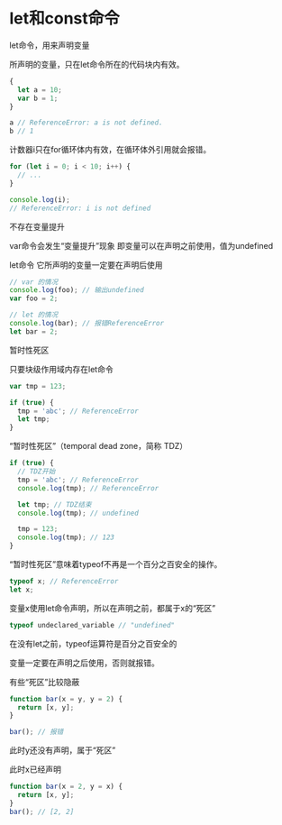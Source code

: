 # let和const命令

let命令，用来声明变量

所声明的变量，只在let命令所在的代码块内有效。

```js
{
  let a = 10;
  var b = 1;
}

a // ReferenceError: a is not defined.
b // 1
```

计数器i只在for循环体内有效，在循环体外引用就会报错。

```js
for (let i = 0; i < 10; i++) {
  // ...
}

console.log(i);
// ReferenceError: i is not defined
```

不存在变量提升

var命令会发生“变量提升”现象 即变量可以在声明之前使用，值为undefined

let命令 它所声明的变量一定要在声明后使用

```js
// var 的情况
console.log(foo); // 输出undefined
var foo = 2;

// let 的情况
console.log(bar); // 报错ReferenceError
let bar = 2;
```

暂时性死区

只要块级作用域内存在let命令

```js
var tmp = 123;

if (true) {
  tmp = 'abc'; // ReferenceError
  let tmp;
}
```

“暂时性死区”（temporal dead zone，简称 TDZ）

```js
if (true) {
  // TDZ开始
  tmp = 'abc'; // ReferenceError
  console.log(tmp); // ReferenceError

  let tmp; // TDZ结束
  console.log(tmp); // undefined

  tmp = 123;
  console.log(tmp); // 123
}
```

“暂时性死区”意味着typeof不再是一个百分之百安全的操作。

```js
typeof x; // ReferenceError
let x;
```

变量x使用let命令声明，所以在声明之前，都属于x的“死区”

```js
typeof undeclared_variable // "undefined"
```

在没有let之前，typeof运算符是百分之百安全的

变量一定要在声明之后使用，否则就报错。

有些“死区”比较隐蔽

```js
function bar(x = y, y = 2) {
  return [x, y];
}

bar(); // 报错
```

此时y还没有声明，属于“死区”

此时x已经声明

```js
function bar(x = 2, y = x) {
  return [x, y];
}
bar(); // [2, 2]
```






















